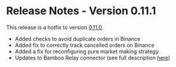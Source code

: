 # Release Notes - Version 0.11.1

This release is a hotfix to version [0.11.0](/release-notes/0.11.0).

- Added checks to avoid duplicate orders in Binance
- Added fix to correctly track cancelled orders on Binance
- Added a fix for reconfiguring pure market making strategy
- Updates to Bamboo Relay connector (see full description [here](https://github.com/CoinAlpha/hummingbot/pull/500))
